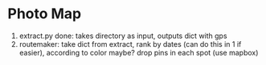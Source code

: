 
# Photo Map
1. extract.py done: takes directory as input, outputs dict with gps 
2. routemaker: take dict from extract, rank by dates (can do this in 1 if easier), according to color maybe? drop pins in each spot 
(use mapbox)
